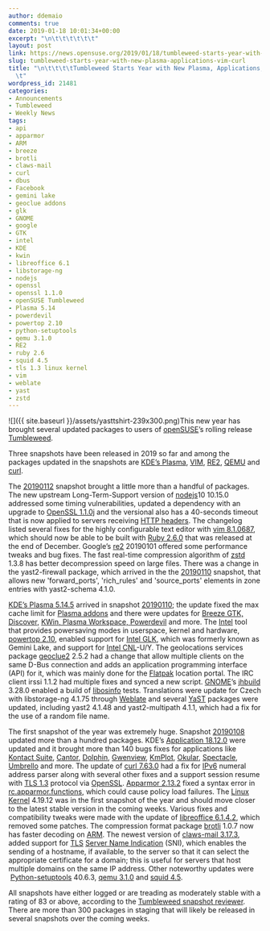 ```yaml
---
author: ddemaio
comments: true
date: 2019-01-18 10:01:34+00:00
excerpt: "\n\t\t\t\t\t\t"
layout: post
link: https://news.opensuse.org/2019/01/18/tumbleweed-starts-year-with-new-plasma-applications-vim-curl/
slug: tumbleweed-starts-year-with-new-plasma-applications-vim-curl
title: "\n\t\t\t\tTumbleweed Starts Year with New Plasma, Applications, VIM, curl\t\
  \t"
wordpress_id: 21481
categories:
- Announcements
- Tumbleweed
- Weekly News
tags:
- api
- apparmor
- ARM
- breeze
- brotli
- claws-mail
- curl
- dbus
- Facebook
- gemini lake
- geoclue addons
- glk
- GNOME
- google
- GTK
- intel
- KDE
- kwin
- libreoffice 6.1
- libstorage-ng
- nodejs
- openssl
- openssl 1.1.0
- openSUSE Tumbleweed
- Plasma 5.14
- powerdevil
- powertop 2.10
- python-setuptools
- qemu 3.1.0
- RE2
- ruby 2.6
- squid 4.5
- tls 1.3 linux kernel
- vim
- weblate
- yast
- zstd
---
```

![]({{ site.baseurl }}/assets/yasttshirt-239x300.png)This new year has brought several updated packages to users of [openSUSE](https://www.opensuse.org/)’s rolling release [Tumbleweed](https://en.opensuse.org/Portal:Tumbleweed).

Three snapshots have been released in 2019 so far and among the packages updated in the snapshots are [KDE’s Plasma](https://www.kde.org/announcements/plasma-5.14.5.php), [VIM](https://www.vim.org/), [RE2](https://github.com/google/re2), [QEMU](https://www.qemu.org/) and [curl](https://curl.haxx.se/).

The [20190112](https://lists.opensuse.org/opensuse-factory/2019-01/msg00132.html) snapshot brought a little more than a handful of packages. The new upstream Long-Term-Support version of [nodejs](https://nodejs.org/)10 10.15.0 addressed some timing vulnerabilities, updated a dependency with an upgrade to [OpenSSL 1.1.0j](https://www.openssl.org/news/openssl-1.1.0-notes.html) and the versional also has a 40-seconds timeout that is now applied to servers receiving [HTTP headers](https://developer.mozilla.org/en-US/docs/Web/HTTP/Headers). The changelog listed several fixes for the highly configurable text editor with [vim 8.1.0687](https://www.vim.org/vim-8.1-released.php), which should now be able to be built with [Ruby 2.6.0](https://www.ruby-lang.org/en/news/2018/12/25/ruby-2-6-0-released/) that was released at the end of December. Google’s [re2](https://github.com/google/re2) 20190101 offered some performance tweaks and bug fixes. The fast real-time compression algorithm of [zstd](https://facebook.github.io/zstd/) 1.3.8 has better decompression speed on large files. There was a change in the yast2-firewall package, which arrived in the the [20190110](https://lists.opensuse.org/opensuse-factory/2019-01/msg00097.html) snapshot, that allows new 'forward_ports', 'rich_rules' and 'source_ports' elements in zone entries with yast2-schema 4.1.0.

[KDE’s Plasma 5.14.5](https://www.kde.org/announcements/plasma-5.14.5.php) arrived in snapshot [20190110](https://lists.opensuse.org/opensuse-factory/2019-01/msg00097.html); the update fixed the max cache limit for [Plasma addons](https://store.kde.org/browse/cat/105/) and there were updates for [Breeze GTK,](https://commits.kde.org/breeze-gtk) [Discover,](https://commits.kde.org/discover) [KWin, ](https://commits.kde.org/kwin)[Plasma Workspace, ](https://commits.kde.org/plasma-workspace)[Powerdevil](https://commits.kde.org/powerdevil) and more. The [Intel](https://www.intel.com/) tool that provides powersaving modes in userspace, kernel and hardware, [powertop 2.10](https://01.org/powertop), enabled support for [Intel GLK](https://ark.intel.com/products/codename/83915/Gemini-Lake), which was formerly known as Gemini Lake, and support for [Intel CNL](https://en.wikichip.org/wiki/intel/microarchitectures/cannon_lake)-U/Y. The geolocations services package [geoclue2](https://developer.gnome.org/platform-overview/stable/tech-geoclue2.html.en) 2.5.2 had a change that allow multiple clients on the same D-Bus connection and adds an application programming interface (API) for it, which was mainly done for the [Flatpak](https://flatpak.org/) location portal. The IRC client irssi 1.1.2 had multiple fixes and synced a new script. [GNOME](https://www.gnome.org/)’s [jhbuild](https://developer.gnome.org/jhbuild/stable/introduction.html.en) 3.28.0 enabled a build of [libosinfo](https://libosinfo.org/) tests. Translations were update for Czech with libstorage-ng 4.1.75 through [Weblate](https://l10n.opensuse.org/) and several [YaST](https://en.wikipedia.org/wiki/YaST) packages were updated, including yast2 4.1.48 and yast2-multipath 4.1.1, which had a fix for the use of a random file name.

The first snapshot of the year was extremely huge. Snapshot [20190108](https://lists.opensuse.org/opensuse-factory/2019-01/msg00092.html) updated more than a hundred packages. KDE’s [Application 18.12.0](https://www.kde.org/announcements/announce-applications-18.12.0.php) were updated and it brought more than 140 bugs fixes for applications like [Kontact Suite](https://www.kde.org/applications/office/kontact/), [Cantor](https://edu.kde.org/cantor/), [Dolphin](https://www.kde.org/applications/system/dolphin/), [Gwenview](https://www.kde.org/applications/graphics/gwenview/), [KmPlot](https://edu.kde.org/kmplot/), [Okular](https://okular.kde.org/), [Spectacle](https://www.kde.org/applications/graphics/spectacle/), [Umbrello](https://umbrello.kde.org/) and more. The update of [curl 7.63.0](https://curl.haxx.se/docs/releases.html) had a fix for [IPv6](https://en.wikipedia.org/wiki/IPv6) numeral address parser along with several other fixes and a support session resume with [TLS 1.3](https://wiki.openssl.org/index.php/TLS1.3) protocol via [OpenSSL](https://www.openssl.org/). [Apparmor 2.13.2](https://gitlab.com/apparmor/apparmor/wikis/Release_Notes_2.13.2) fixed a syntax error in [rc.apparmor.functions](https://gitlab.com/apparmor/apparmor/blob/d5284f5ba33d95653e3bb5f73decf1d36b6ad17c/parser/rc.apparmor.functions), which could cause policy load failures. The [Linux Kernel](https://www.kernel.org/) 4.19.12 was in the first snapshot of the year and should move closer to the latest stable version in the coming weeks. Various fixes and compatibility tweaks were made with the update of [libreoffice 6.1.4.2](https://www.libreoffice.org/download/), which removed some patches. The compression format package [brotli](https://github.com/google/brotli) 1.0.7 now has faster decoding on [ARM](https://www.arm.com/). The newest version of [claws-mail 3.17.3](https://www.claws-mail.org), added support for [TLS](https://en.wikipedia.org/wiki/Transport_Layer_Security) [Server Name Indication](https://en.wikipedia.org/wiki/Server_Name_Indication) (SNI), which enables the sending of a hostname, if available, to the server so that it can select the appropriate certificate for a domain; this is useful for servers that host multiple domains on the same IP address. Other noteworthy updates were  [Python-setuptools](https://pypi.org/project/setuptools/) 40.6.3, [qemu 3.1.0](https://www.qemu.org/2018/12/12/qemu-3-1-0/) and [squid 4.5](https://wiki.squid-cache.org/RoadMap).

All snapshots have either logged or are treading as moderately stable with a rating of 83 or above, according to the [Tumbleweed snapshot reviewer](http://review.tumbleweed.boombatower.com/). There are more than 300 packages in staging that will likely be released in several snapshots over the coming weeks.		
